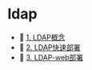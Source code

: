 # ldap

- 📄 [1. LDAP概念](ldap/1.%20LDAP概念.md)
- 📄 [2. LDAP快速部署](ldap/2.%20LDAP快速部署.md)
- 📄 [3. LDAP-web部署](ldap/3.%20LDAP-web部署.md)

‍

‍
